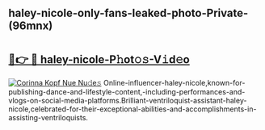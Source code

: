 ## haley-nicole-only-fans​-leaked-photo​-Private-(96mnx)


# <h2><a href="https://mediaupload.pro?title=haley-nicole&ref=git">🔗👉 🔴 haley-nicole-P𝚑ot𝚘𝚜-V𝚒d𝚎o</a></h2>

[![Corinna Kopf Nue Nu𝚍e𝚜](https://i.imgur.com/0qMVB7G.gif)](https://mediaupload.pro?title=haley-nicole&ref=git)
Online-influencer-haley-nicole,known-for-publishing-dance-and-lifestyle-content,-including-performances-and-vlogs-on-social-media-platforms.Brilliant-ventriloquist-assistant-haley-nicole,celebrated-for-their-exceptional-abilities-and-accomplishments-in-assisting-ventriloquists.  